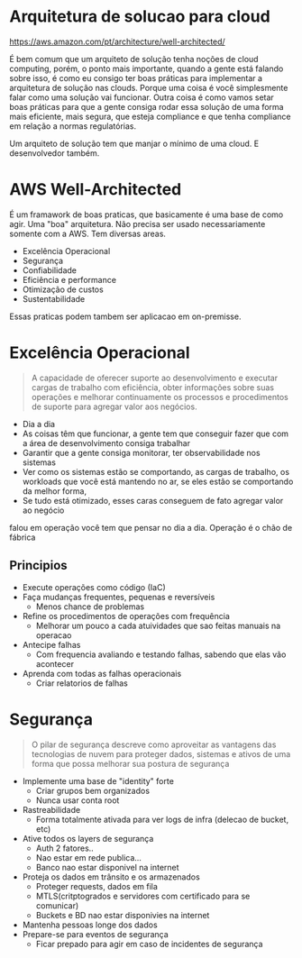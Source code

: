 # Arquitetura de solucao para cloud

https://aws.amazon.com/pt/architecture/well-architected/

É bem comum que um arquiteto de solução tenha noções de cloud computing, porém, o ponto mais importante, quando a gente está falando sobre isso, é como eu consigo ter boas práticas para implementar a arquitetura de solução nas clouds. Porque uma coisa é você simplesmente falar como uma solução vai funcionar. Outra coisa é como vamos setar boas práticas para que a gente consiga rodar essa solução de uma forma mais eficiente, mais segura, que esteja compliance e que tenha compliance em relação a normas regulatórias.

Um arquiteto de solução tem que manjar o mínimo de uma cloud. E desenvolvedor também. 


# AWS Well-Architected

É um framawork de boas praticas, que basicamente é uma base de como agir. Uma "boa" arquitetura. Não precisa ser usado necessariamente somente com a AWS.
Tem diversas areas.

- Excelência Operacional
- Segurança
- Confiabilidade
- Eficiência e performance
- Otimização de custos
- Sustentabilidade


Essas praticas podem tambem ser aplicacao em on-premisse. 

# Excelência Operacional

> A capacidade de oferecer suporte ao desenvolvimento e executar cargas de trabalho com eficiência, obter informações sobre suas operações e melhorar continuamente os processos e procedimentos de suporte para agregar valor aos negócios.

- Dia a dia
- As coisas têm que funcionar, a gente tem que conseguir fazer que com a área de desenvolvimento consiga trabalhar
- Garantir que a gente consiga monitorar, ter observabilidade nos sistemas 
- Ver como os sistemas estão se comportando, as cargas de trabalho, os workloads que você está mantendo no ar, se eles estão se comportando da melhor forma, 
- Se tudo está otimizado, esses caras conseguem de fato agregar valor ao negócio

falou em operação você tem que pensar no dia a dia. Operação é o chão de fábrica

## Principios

- Execute operações como código (IaC)
- Faça mudanças frequentes, pequenas e reversíveis
    - Menos chance de problemas
- Refine os procedimentos de operações com frequência
    - Melhorar um pouco a cada atuividades que sao feitas manuais na operacao
- Antecipe falhas
    - Com frequencia avaliando e testando falhas, sabendo que elas vão acontecer
- Aprenda com todas as falhas operacionais
    - Criar relatorios de falhas

# Segurança

> O pilar de segurança descreve como aproveitar as vantagens das tecnologias de nuvem para proteger dados, sistemas e ativos de uma forma que possa melhorar sua postura de segurança

- Implemente uma base de "identity" forte
    - Criar grupos bem organizados
    - Nunca usar conta root
- Rastreabilidade
    - Forma totalmente ativada para ver logs de infra (delecao de bucket, etc)
- Ative todos os layers de segurança
    - Auth 2 fatores..
    - Nao estar em rede publica...
    - Banco nao estar disponivel na internet
- Proteja os dados em trânsito e os armazenados
    - Proteger requests, dados em fila
    - MTLS(critptogrados e servidores com certificado para se comunicar)
    - Buckets e BD nao estar disponivies na internet
- Mantenha pessoas longe dos dados
- Prepare-se para eventos de segurança
    - Ficar prepado para agir em caso de incidentes de segurança